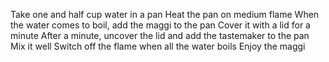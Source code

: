 Take one and half cup water in a pan 
Heat the pan on medium flame
When the water comes to boil, add the maggi to the pan 
Cover it with a lid for a minute
After a minute, uncover the lid and add the tastemaker to the pan
Mix it well 
Switch off the flame when all the water boils
Enjoy the maggi